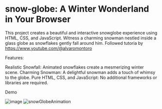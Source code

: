 # snow-globe: A Winter Wonderland in Your Browser

This project creates a beautiful and interactive snowglobe experience using HTML, CSS, and JavaScript. Witness a charming snowman nestled inside a glass globe as snowflakes gently fall around him. Followed tutoria by https://www.youtube.com/@alvaromontoro

Features:

Realistic Snowfall: Animated snowflakes create a mesmerizing winter scene.
Charming Snowman: A delightful snowman adds a touch of whimsy to the globe.
Pure HTML, CSS, and JavaScript: No additional frameworks or libraries are required.

Demo

![image](https://github.com/Shinagawa-monkey/snow-globe/assets/59675339/d8be4556-2b48-4180-8513-e41d06e8b517)
![snowGlobeAnimation](https://github.com/Shinagawa-monkey/snow-globe/assets/59675339/7d0a9ccb-7e96-4b28-a6ba-5089f3521855)

